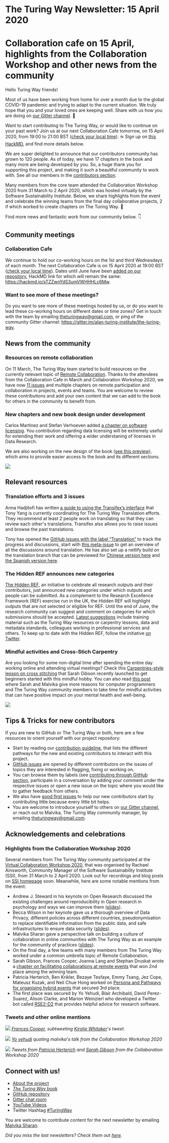 # The Turing Way Newsletter: 15 April 2020

# Collaboration cafe on 15 April, highlights from the Collaboration Workshop and other news from the community

Hello Turing Way friends!

Most of us have been working from home for over a month due to the global COVID-19 pandemic and trying to adapt to the current situation. 
We truly hope that you and your loved ones are keeping well. 
Share with us how you are doing on [our Gitter channel](https://gitter.im/alan-turing-institute/the-turing-way). 👋

Want to start contributing to The Turing Way, or would like to continue on your past work? Join us at our next Collaboration Cafe tomorrow, on 15 April 2020, from 19:00 to 21:00 BST ([check your local time](https://arewemeetingyet.com/London/2020-04-15/19:00/TuringWay-CollaborationCafe)). ☕ Sign up on [this HackMD](https://hackmd.io/sTZZwnYdS3umVWHHHLc6Mw?both), and find more details below.

We are super delighted to announce that our contributors community has grown to 120 people. As of today, we have 17 chapters in the book and many more are being developed by you. So, a huge thank you for supporting this project, and making it such a beautiful community to work with. See all our members in the [contributors section](https://github.com/alan-turing-institute/the-turing-way#contributors). 

Many members from the core team attended the Collaboration Workshop 2020 from 31 March to 2 April 2020, which was hosted virtually by the Software Sustainability Institute. 
Below, we share highlights from the event and celebrate the winning teams from the final day collaborative projects, 2 if which worked to create chapters on The Turing Way. 🎉

Find more news and fantastic work from our community below. 👇

## Community meetings

### Collaboration Cafe

We continue to hold our co-working hours on the 1st and third Wednesdays of each month. 
The next Collaboration Cafe is on 15 April 2020 at 19:00 BST ([check your local time](https://arewemeetingyet.com/London/2020-04-15/19:00/TuringWay-CollaborationCafe)). 
Dates until June have been [added on our repository](https://github.com/alan-turing-institute/the-turing-way/blob/master/project_management/online-collaboration-cafe.md), HackMD link for which will remain the same: https://hackmd.io/sTZZwnYdS3umVWHHHLc6Mw.

### Want to see more of these meetings?

Do you want to see more of these meetings hosted by us, or do you want to lead these co-working hours on different dates or time zones? 
Get in touch with the team by emailing theturingway@gmail.com, or ping of the community Gitter channel: https://gitter.im/alan-turing-institute/the-turing-way.

## News from the community

### Resources on remote collaboration

On 11 March, The Turing Way team started to build resources on the currently relevant topic of [Remote Collaboration](https://github.com/alan-turing-institute/the-turing-way/issues/960). 
Thanks to the attendees from the Collaboration Cafe in March and Collaboration Workshop 2020, we have now [11 issues](https://github.com/alan-turing-institute/the-turing-way/labels/collaboration-book) and multiple chapters on remote participation and collaboration in projects, events and teams. 
You are welcome to review these contributions and add your own content that we can add to the book for others in the community to benefit from.

### New chapters and new book design under development

Carlos Martinez and Stefan Verhoeven added [a chapter on software licensing](https://the-turing-way.netlify.com/licensing/licensing.html). You contribution regarding data licensing will be extremely useful for extending their work and offering a wider understaning of licenses in Data Research.

We are also working on the new design of the book ([see this preview](https://deploy-preview-977--the-turing-way.netlify.com/welcome)), which aims to provide easier access to the book and its different sections. 

![](https://i.imgur.com/a9AsxLM.png)

## Relevant resources

### Translation efforts and 3 issues

Anna Hadjitofi has written [a guide to using the Transifex’s interface](https://github.com/alan-turing-institute/the-turing-way/blob/translation/translation_guide.md) that Tony Yang is currently coordinating for The Turing Way Translation efforts.
They recommend at least 2 people work on translating so that they can review each other's translations. 
Transifex also allows you to raise issues and browse the past translations. 

Tony has opened the [GitHub issues with the label “Translation”](https://github.com/alan-turing-institute/the-turing-way/labels/translation) to track the progress and discussions, start with [this meta-issue](https://github.com/alan-turing-institute/the-turing-way/issues/967) to get an overview of all the discussions around translation. 
He has also set up a netlify build on the translation branch that can be previewed for [Chinese version here](https://competent-nightingale-4c1d36.netlify.com/zh_cn/introduction/introduction) and [the Spanish version here](https://competent-nightingale-4c1d36.netlify.com/es/introduction/introduction).

### The Hidden REF announces new categories

[The Hidden REF](https://hidden-ref.org/), an initiative to celebrate all research outputs and their contributors, just announced new categories under which outputs and people can be submitted. 
As a complement to the Research Excellence Framework (REF) exercise run in the UK, the Hidden REF will highlight outputs that are not selected or eligible for REF. 
Until the end of June, the research community can suggest and comment on categories for which submissions should be accepted. 
[Latest suggestions](https://www.software.ac.uk/blog/2020-04-06-first-look-new-categories-hidden-ref) include training material such as the Turing Way resources or carpentry lessons, data and metadata standards, colleagues working in professional services and others.
To keep up to date with the Hidden REF, follow the initiative [on Twitter](https://twitter.com/HiddenRef).

### Mindful activities and Cross-Stich Carpentry 

Are you looking for some non-digital time after spending the entire day working online and attending virtual meetings? 
Check this [Carpentries-style lesson on cross stitching](https://sgibson91.github.io/cross-stitch-carpentry/index.html) that Sarah Gibson recently launched to get beginners started with this mindful hobby. 
You can also read [this post](https://sgibson91.github.io/cross-stitch-carpentry/motivation/index.html) where Sarah and Malvika give more reasons for computer programmers and The Turing Way community members to take time for mindful activities that can have positive impact on your mental health and well-being.

![](https://i.imgur.com/ADxxFfP.png)

## Tips & Tricks for new contributors

If you are new to GitHub or The Turing Way or both, here are a few resources to orient yourself with our project repository:
* Start by reading our [contribution guideline](https://github.com/alan-turing-institute/the-turing-way/blob/master/CONTRIBUTING.md), that lists the different pathways for the new and existing contributors to interact with this project.
* [GitHub issues](https://github.com/alan-turing-institute/the-turing-way/issues) are opened by different contributors on the issues of topics they are interested in flagging, fixing or working on. 
* You can browse them by labels (see [contributing through GitHub section](https://github.com/alan-turing-institute/the-turing-way/blob/master/CONTRIBUTING.md#contributing-through-github), participate in a conversation by adding your comment under the respective issues or open a new issue on the topic where you would like to gather feedback from others.
* We also have [good first issues](https://github.com/alan-turing-institute/the-turing-way/issues?q=is%3Aissue+is%3Aopen+label%3A%22good+first+issue%22) to help our new contributors start by contributing little because every little bit helps.
* You are welcome to introduce yourself to others on [our Gitter channel](https://gitter.im/alan-turing-institute/the-turing-way), or reach out to Malvika, The Turing Way community manager, by emailing [theturingway@gmail.com](mailto:theturingway@gmail.com).

## Acknowledgements and celebrations

### Highlights from the Collaboration Workshop 2020

Several members from The Turing Way community participated at the [Virtual Collaboration Workshop 2020](https://software.ac.uk/events/2019-11-20-collaborations-workshop-2020), that was organised by Rachael Ainsworth, Community Manager of the Software Sustainability Institute (SSI), from 31 March to 2 April 2020. 
Look out for recordings and blog posts on [SSI homepage](https://software.ac.uk) soon.
Meanwhile, here are some notable mentions from the event:
* Andrew J. Steward in his keynote on Open Research discussed the existing challenges around reproducibility in Open research in psychology and ways we can improve them ([slides](https://drive.google.com/file/d/1sN8xdUYD9flusHxR0SfTFy7EpLaGiDAK/view?usp=sharing)). 
* Becca Wilson in her keynote gave us a thorough overview of Data Privacy, different policies across different countries, pseudonymisation to replace identifiable information from the public data, and safe infrastructures to ensure data security ([slides](http://bit.ly/2020cw-data-privacy)). 
* Malvika Sharan gave a perspective talk on building a culture of collaboration in online communities with The Turing Way as an example for the community of practices ([slides](https://zenodo.org/record/3745008#.XpWxaTJKjOQ)).
* On the final day, a few teams with many members from The Turing Way worked under a common umbrella topic of Remote Collaboration. 
* Sarah Gibson, Frances Cooper, Joanna Lang and Stephan Druskat wrote a [chapter on facilitating collaborations at remote events](https://github.com/alan-turing-institute/the-turing-way/issues/1005) that won 2nd place among the winning team.
* Patricia Herterich, Ben Krikler, Bezaye Tesfaye, Emmy Tsang, Jez Cope, Mateusz Kuzak, and Neil Chue Hong worked on [Persona and Pathways for organising hybrid events](https://github.com/softwaresaved/hybrid-event-guide) that secured 3rd place. 
* The first place was secured by Yo Yehudi, Blair Archibald, David Perez-Suarez, Alison Clarke, and Marion Weinzierl who developed a Twitter bot called [RSE2-D2](https://github.com/yochannah/RSE2-D2) that provides helpful advice for research software.

### Tweets and other online mentions

![](https://i.imgur.com/MIz8WVJ.png)
*[Frances Cooper](https://twitter.com/fmcooper87/status/1248686680900603908?s=20
), subtweeting [Kirstie Whitaker](https://twitter.com/kirstie_j)'s tweet.*

![](https://i.imgur.com/9WtU7Lu.png)
*[Yo yehudi](https://twitter.com/yoyehudi/status/1245281982667460608?s=20
) quoting malvika's talk from the Collaboration Workshop 2020*

![](https://i.imgur.com/1095f4u.png)
*Tweets from [Patricia Herterich](https://twitter.com/PHerterich/status/1245744686507180033?s=20
) and [Sarah Gibson](https://twitter.com/drsarahlgibson/status/1245748006332268545?s=20
) from the Collaboration Workshop 2020*

## Connect with us!

- [About the project](https://www.turing.ac.uk/research/research-projects/turing-way-handbook-reproducible-data-science)
- [_The Turing Way_ book](https://the-turing-way.netlify.com)
- [GitHub repository](https://github.com/alan-turing-institute/the-turing-way)
- [Gitter chat room](https://gitter.im/alan-turing-institute/the-turing-way)
- [YouTube Videos](https://www.youtube.com/channel/UCPDxZv5BMzAw0mPobCbMNuA)
- Twitter Hashtag [#TuringWay](https://twitter.com/hashtag/TuringWay?f=live)

You are welcome to contribute content for the next newsletter by
emailing [Malvika Sharan](mailto:msharan@turing.ac.uk).

*Did you miss the last newsletters?*
*Check them out [here](https://tinyletter.com/TuringWay/archive).*
